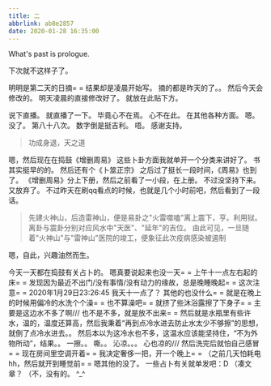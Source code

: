 ```yaml
---
title: 二
abbrlink: ab8e2857
date: 2020-01-28 16:35:00
---
```

What's past is prologue.

<!--more-->下次就不这样子了。
明明是第二天的日摘= =
结果却是凌晨开始写。
摘的都是昨天的了。。
然后今天会修改的。
明天凌晨的直接修改好了。
就放在此贴下方。

说下直播。
就直播了一下。
毕竟心不在焉。
心不在此。
在其他各种方面。
嗯。
没了。
第八十八次。
数字倒是挺吉利。
唔。
感谢支持。

> 功成身退，天之道

嗯，然后现在在捣鼓《增删周易》
这些卜卦方面我就单开一个分类来讲好了。
书其实挺早的的。
然后还有个《卜筮正宗》
之后过了挺长一段时间，《周易》也到了。
《增删周易》分上下册，然后之前看了一小段，在上册。
不过没坚持下来。
又放弃了。
不过昨天在刷qq看点的时候，也就是几个小时前吧，然后看到了一段话。

> 先建火神山，后造雷神山，便是易卦之"火雷噬嗑"离上震下，亨。利用狱。离卦与震卦分别对应风水中"天医"、"延年"的吉位。
>由此可见，一旦随着"火神山"与"雷神山"医院的竣工，便象征此次疫病感染被遏制

嗯，自此，兴趣油然而生。

今天一天都在捣鼓有关占卜的。
嗯真要说起来也没一天= =
上午十一点左右起的床= =
发现因为最近不出门/没有事情/没有动力的缘故，总是晚睡晚起= =
这次注意= =
2020年1月29日23:26:45
我天十一点了？
其他的也没什么= =
就是在晚上的时候用偏冷的水洗个个澡= =
也不算澡吧= =
就挤了些沐浴露擦了下身子= =
主要是这边水不多了啊///
也不是不多，就是放不出来= =
然后就是水瓶里有些许水，温的，温度还算高，然后我秉着“再到点冷水进去防止水太少不够擦”的思想，就倒了点冷水进去。。
然后本以为这冷水也不多，这温水应该能坚持住，“不为外物所动”，结果。。
一擦。。
嘶。。
沁凉。。。
心也凉的///
然后洗完后就怕自己感冒= =
现在房间里空调开着= =
我决定奢侈一把，开一个晚上= =
（之前几天怕耗电hh，然后就开到睡觉前= =
嗯其他的没了。
一些占卜有关就单发吧：D
（凑文章？
（不，没有的。
^_^